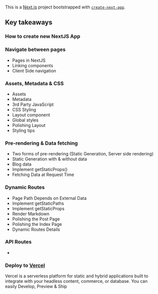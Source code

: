 This is a [Next.js](https://nextjs.org/) project bootstrapped with [`create-next-app`](https://github.com/vercel/next.js/tree/canary/packages/create-next-app).

## Key takeaways
### How to create new NextJS App
### Navigate between pages
- Pages in NextJS
- Linking components
- Client Side navigation
### Assets, Metadata & CSS
- Assets
- Metadata
- 3rd Party JavaScript
- CSS Styling
- Layout component
- Global styles
- Polishing Layout
- Styling tips
### Pre-rendering & Data fetching
- Two forms of pre-rendering (Static Generation, Server side rendering)
- Static Generation with & without data
- Blog data 
- Implement getStaticProps()
- Fetching Data at Request Time
### Dynamic Routes
- Page Path Depends on External Data
- Implement getStaticPaths
- Implement getStaticProps
- Render Markdown
- Polishing the Post Page
- Polishing the Index Page
- Dynamic Routes Details
### API Routes
- 
### Deploy to [Vercel](https://vercel.com/)
Vercel is a serverless platform for static and hybrid applications built to integrate with your headless content, commerce, or database.
You can easily Develop, Preview & Ship


